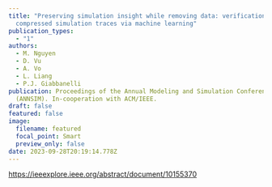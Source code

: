 ```yaml
---
title: "Preserving simulation insight while removing data: verification of
  compressed simulation traces via machine learning"
publication_types:
  - "1"
authors:
  - M. Nguyen
  - D. Vu
  - A. Vo
  - L. Liang
  - P.J. Giabbanelli
publication: Proceedings of the Annual Modeling and Simulation Conference
  (ANNSIM). In-cooperation with ACM/IEEE.
draft: false
featured: false
image:
  filename: featured
  focal_point: Smart
  preview_only: false
date: 2023-09-28T20:19:14.778Z
---
```

<https://ieeexplore.ieee.org/abstract/document/10155370>